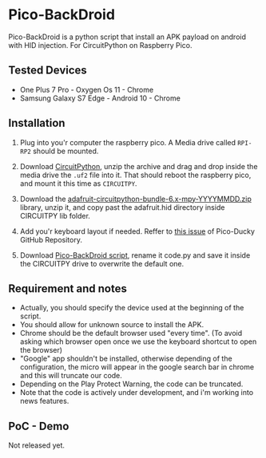 # Pico-BackDroid

Pico-BackDroid is a python script that install an APK payload on android with HID injection.
For CircuitPython on Raspberry Pico.

## Tested Devices

* One Plus 7 Pro - Oxygen Os 11 - Chrome
* Samsung Galaxy S7 Edge - Android 10 - Chrome

## Installation

1. Plug into you'r computer the raspberry pico. A Media drive called ```RPI-RP2``` should be mounted.

2. Download <a href="https://circuitpython.org/board/raspberry_pi_pico/">CircuitPython</a>, unzip the archive and drag and drop inside the media drive the ```.uf2``` file into it.
   That should reboot the raspberry pico, and mount it this time as ```CIRCUITPY```.

3. Download the <a href="https://github.com/adafruit/Adafruit_CircuitPython_Bundle/releases/tag/20210914">adafruit-circuitpython-bundle-6.x-mpy-YYYYMMDD.zip</a> library, unzip it, and copy past the adafruit.hid directory inside CIRCUITPY lib folder.

4. Add you'r keyboard layout if needed. Reffer to <a href="https://github.com/dbisu/pico-ducky/issues/10">this issue</a> of Pico-Ducky GitHub Repository.

5. Download <a href="https://raw.githubusercontent.com/V0lk3n/Pico-BackDroid/main/pico-backdroid.py">Pico-BackDroid script</a>, rename it code.py and save it inside the CIRCUITPY drive to overwrite the default one.

## Requirement and notes

* Actually, you should specify the device used at the beginning of the script.
* You should allow for unknown source to install the APK.
* Chrome should be the default browser used "every time". (To avoid asking which browser open once we use the keyboard shortcut to open the browser)
* "Google" app shouldn't be installed, otherwise depending of the configuration, the micro will appear in the google search bar in chrome and this will truncate our code.
* Depending on the Play Protect Warning, the code can be truncated. 
* Note that the code is actively under development, and i'm working into news features.

## PoC - Demo

Not released yet.
